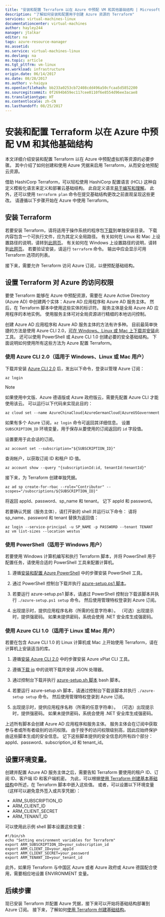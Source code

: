 ```yaml
---
title: "安装和配置 Terraform 以在 Azure 中预配 VM 和其他基础结构 | Microsoft Docs"
description: "了解如何安装和配置用于创建 Azure 资源的 Terraform"
services: virtual-machines-linux
documentationcenter: virtual-machines
author: hayley244
manager: jtalkar
editor: na
tags: azure-resource-manager
ms.assetid: 
ms.service: virtual-machines-linux
ms.devlang: na
ms.topic: article
ms.tgt_pltfrm: vm-linux
ms.workload: infrastructure
origin.date: 06/14/2017
ms.date: 08/28/2017
ms.author: v-haiqya
ms.openlocfilehash: bb233a0253cb72408cdd496a50cfcaa5d5852200
ms.sourcegitcommit: 0f2694b659ec117cee0110f6e8554d96ee3acae8
ms.translationtype: HT
ms.contentlocale: zh-CN
ms.lasthandoff: 08/25/2017
---
```

# <a name="install-and-configure-terraform-to-provision-vms-and-other-infrastructure-into-azure"></a>安装和配置 Terraform 以在 Azure 中预配 VM 和其他基础结构 
本文详细介绍安装和配置 Terraform 以在 Azure 中预配虚拟机等资源的必要步骤。 其中介绍了如何创建和使用 Azure 凭据来启用 Terraform，从而安全地预配云资源。

借助 HashiCorp Terraform，可以轻松使用 HashiCorp 配置语言 (HCL) 这种自定义模板化语言来定义和部署云基础结构。 此自定义语言[易于编写和理解](terraform-create-complete-vm.md)。 此外，还可以使用 `terraform plan` 命令在提交基础结构更改之前直观呈现这些更改。 请遵循以下步骤开始在 Azure 中使用 Terraform。

## <a name="install-terraform"></a>安装 Terraform
若要安装 Terraform，请将适用于操作系统的程序包[下载](https://www.terraform.io/downloads.html)到单独安装目录。 下载内容包含一个可执行文件，应为其定义全局路径。 有关如何在 Linux 和 Mac 上设置路径的说明，请转到[此网页](https://stackoverflow.com/questions/14637979/how-to-permanently-set-path-on-linux)。 有关如何在 Windows 上设置路径的说明，请转到[此网页](https://stackoverflow.com/questions/1618280/where-can-i-set-path-to-make-exe-on-windows)。 若要验证安装，请运行 `terraform` 命令。 输出中应会显示可用 Terraform 选项的列表。

接下来，需要允许 Terraform 访问 Azure 订阅，以便预配基础结构。

## <a name="set-up-terraform-access-to-azure"></a>设置 Terraform 对 Azure 的访问权限
要使 Terraform 能够在 Azure 中预配资源，需要在 Azure Active Directory (Azure AD) 中创建两个实体：Azure AD 应用程序和 Azure AD 服务主体。 然后，在 Terraform 脚本中使用这些实体的标识符。 服务主体是全局 Azure AD 应用程序的本地实例。 使用服务主体可对全局资源进行精细的本地访问控制。

创建 Azure AD 应用程序和 Azure AD 服务主体的方法有许多种。 目前最简单快捷的方法是使用 Azure CLI 2.0，[可在 Windows、Linux 或 Mac 上下载并安装](https://docs.microsoft.com/en-us/cli/azure/install-azure-cli)此工具。 还可以使用 PowerShell 或 Azure CLI 1.0 创建必要的安全基础结构。 下面说明如何使用所有这些方法为 Azure 配置 Terraform。

### <a name="use-azure-cli-20-for-windows-linux-or-mac-users"></a>使用 Azure CLI 2.0（适用于 Windows、Linux 或 Mac 用户） 
下载并安装 [Azure CLI 2.0](https://docs.microsoft.com/en-us/cli/azure/install-azure-cli) 后，发出以下命令，登录以管理 Azure 订阅：

```
az login
```

>[!NOTE]
>如果使用中文版、Azure 德语版或 Azure 政府版云，需要先配置 Azure CLI 才能使用该云。 可以运行以下代码来实现此目的：

```
az cloud set --name AzureChinaCloud|AzureGermanCloud|AzureUSGovernment
```

如果有多个 Azure 订阅，`az login` 命令可返回其详细信息。 设置 `SUBSCRIPTION_ID` 环境变量，用于保存从要使用的订阅返回的 `id` 字段值。 

设置要用于此会话的订阅。

```
az account set --subscription="${SUBSCRIPTION_ID}"
```

查询帐户，以获取订阅 ID 和租户 ID 值。

```
az account show --query "{subscriptionId:id, tenantId:tenantId}"
```

接下来，为 Terraform 创建单独凭据。

```
az ad sp create-for-rbac --role="Contributor" --scopes="/subscriptions/${SUBSCRIPTION_ID}"
```

将返回 appId、password、sp_name 和 tenant。 记下 appId 和 password。

若要确认凭据（服务主体），请打开新的 shell 并运行以下命令： 请将 sp_name、password 和 tenant 替换为返回值：

```
az login --service-principal -u SP_NAME -p PASSWORD --tenant TENANT
az vm list-sizes --location westus
```

### <a name="use-powershell-for-windows-users"></a>使用 PowerShell（适用于 Windows 用户） 
若要使用 Windows 计算机编写和执行 Terraform 脚本，并将 PowerShell 用于配置任务，请使用合适的 PowerShell 工具来配置计算机。 

1. 遵循[安装和配置 Azure PowerShell](https://docs.microsoft.com/en-us/powershell/azure/install-azurerm-ps) 中的步骤安装 PowerShell 工具。 

2. 通过 PowerShell 控制台下载并执行 [azure-setup.ps1 脚本](https://github.com/echuvyrov/terraform101/blob/master/azureSetup.ps1)。

3. 若要运行 azure-setup.ps1 脚本，请通过 PowerShell 控制台下载该脚本并执行 `./azure-setup.ps1 setup` 命令。 然后使用管理特权登录到 Azure 订阅。

4. 出现提示时，提供应用程序名称（所需的任意字符串）。 （可选）出现提示时，提供强密码。 如果未提供密码，系统会使用 .NET 安全库生成强密码。

### <a name="use-azure-cli-10-for-linux-or-mac-users"></a>使用 Azure CLI 1.0（适用于 Linux 或 Mac 用户）
若要在包含 Azure CLI 1.0 的 Linux 计算机或 Mac 上开始使用 Terraform，请在计算机上安装适当的库。  

1. 遵循[安装 Azure CLI 2.0](https://docs.microsoft.com/cli/azure/install-azure-cli) 中的步骤安装 Azure xPlat CLI 工具。 

2. 遵循[下载 jq](https://stedolan.github.io/jq/download/) 中的说明下载并安装 JSON 处理器。

3. 通过控制台下载并执行 [azure-setup.sh 脚本](https://github.com/mitchellh/packer/blob/master/contrib/azure-setup.sh) bash 脚本。

4. 若要运行 azure-setup.sh 脚本，请通过控制台下载该脚本并执行 `./azure-setup setup` 命令。 然后使用管理特权登录到 Azure 订阅。
 
5. 出现提示时，提供应用程序名称（所需的任意字符串）。 （可选）出现提示时，提供强密码。 如果未提供密码，系统会使用 .NET 安全库生成强密码。

上述所有脚本会创建 Azure AD 应用程序和服务主体。 服务主体会在订阅中获取参与者或所有者级别的访问权限。 由于授予的访问权限级别高，因此应始终保护由这些脚本生成的安全信息。 记下这些脚本提供的安全信息的所有四个部分：appId、password、subscription_id 和 tenant_id。

## <a name="set-environment-variables"></a>设置环境变量。
创建并配置 Azure AD 服务主体之后，需要告知 Terraform 要使用的租户 ID、订阅 ID、客户端 ID 和客户端机密。 为此，可以根据[使用 Terraform 创建基本基础结构](terraform-create-complete-vm.md)中所述，在 Terraform 脚本中嵌入这些值。 或者，可以设置以下环境变量（这样可以避免意外签入或共享凭据）：

- ARM_SUBSCRIPTION_ID
- ARM_CLIENT_ID
- ARM_CLIENT_SECRET
- ARM_TENANT_ID

可以使用此示例 shell 脚本设置这些变量：

```
#!/bin/sh
echo "Setting environment variables for Terraform"
export ARM_SUBSCRIPTION_ID=your_subscription_id
export ARM_CLIENT_ID=your_appId
export ARM_CLIENT_SECRET=your_password
export ARM_TENANT_ID=your_tenant_id
```

此外，如果将 Terraform 与中国区 Azure 或者 Azure 政府或 Azure 德国配合使用，需要相应地设置 ENVIRONMENT 变量。

## <a name="next-steps"></a>后续步骤
现已安装 Terraform 并配置 Azure 凭据，接下来可以开始将基础结构部署到 Azure 订阅。 接下来，了解如何[使用 Terraform 创建基础结构](terraform-create-complete-vm.md)。
